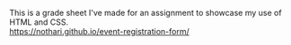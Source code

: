 This is a grade sheet I've made for an assignment to showcase my use of HTML and CSS.</br>
https://nothari.github.io/event-registration-form/
